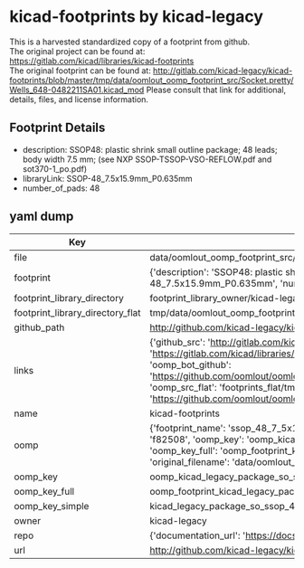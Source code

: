# kicad-footprints by kicad-legacy  
This is a harvested standardized copy of a footprint from github.  
The original project can be found at:  
https://gitlab.com/kicad/libraries/kicad-footprints  
The original footprint can be found at:
http://gitlab.com/kicad-legacy/kicad-footprints/blob/master/tmp/data/oomlout_oomp_footprint_src/Socket.pretty/Wells_648-0482211SA01.kicad_mod
Please consult that link for additional, details, files, and license information.  
## Footprint Details
* description: SSOP48: plastic shrink small outline package; 48 leads; body width 7.5 mm; (see NXP SSOP-TSSOP-VSO-REFLOW.pdf and sot370-1_po.pdf)  
* libraryLink: SSOP-48_7.5x15.9mm_P0.635mm  
* number_of_pads: 48  
## yaml dump  
| Key | Value |  
| --- | --- |  
| file | data/oomlout_oomp_footprint_src/kicad-footprints/Package_SO.pretty/SSOP-48_7.5x15.9mm_P0.635mm.kicad_mod |  
| footprint | {'description': 'SSOP48: plastic shrink small outline package; 48 leads; body width 7.5 mm; (see NXP SSOP-TSSOP-VSO-REFLOW.pdf and sot370-1_po.pdf)', 'libraryLink': 'SSOP-48_7.5x15.9mm_P0.635mm', 'number_of_pads': 48} |  
| footprint_library_directory | footprint_library_owner/kicad-legacy_kicad-footprints |  
| footprint_library_directory_flat | tmp/data/oomlout_oomp_footprint_src/footprints_flat/kicad_legacy_package_so_ssop_48_7_5x15_9mm_p0_635mm/working |  
| github_path | http://github.com/kicad-legacy/kicad-footprints/blob/master/tmp/data/oomlout_oomp_footprint_src/Package_SO.pretty/SSOP-48_7.5x15.9mm_P0.635mm.kicad_mod |  
| links | {'github_src': 'http://gitlab.com/kicad-legacy/kicad-footprints/blob/master/tmp/data/oomlout_oomp_footprint_src/Socket.pretty/Wells_648-0482211SA01.kicad_mod', 'github_src_repo': 'https://gitlab.com/kicad/libraries/kicad-footprints', 'oomp_bot': 'tmp/data/oomlout_oomp_footprint_src/footprints/kicad_legacy_package_so_ssop_48_7_5x15_9mm_p0_635mm/working', 'oomp_bot_github': 'https://github.com/oomlout/oomlout_oomp_footprint_bot/tree/main/tmp/data/oomlout_oomp_footprint_src/footprints/kicad_legacy_package_so_ssop_48_7_5x15_9mm_p0_635mm/working', 'oomp_src_flat': 'footprints_flat/tmp/data/oomlout_oomp_footprint_src/footprints_flat/kicad_legacy_package_so_ssop_48_7_5x15_9mm_p0_635mm/working', 'oomp_src_flat_github': 'https://github.com/oomlout/oomlout_oomp_footprint_src/tree/main/tmp/data/oomlout_oomp_footprint_src/footprints_flat/kicad_legacy_package_so_ssop_48_7_5x15_9mm_p0_635mm/working'} |  
| name | kicad-footprints |  
| oomp | {'footprint_name': 'ssop_48_7_5x15_9mm_p0_635mm', 'library_name': 'package_so', 'md5': 'f82508c0516fd659b64fb1c6dc21a767', 'md5_10': 'f82508c051', 'md5_5': 'f8250', 'md5_6': 'f82508', 'oomp_key': 'oomp_kicad_legacy_package_so_ssop_48_7_5x15_9mm_p0_635mm', 'oomp_key_extra': 'oomp_footprint_kicad_legacy_package_so_ssop_48_7_5x15_9mm_p0_635mm', 'oomp_key_full': 'oomp_footprint_kicad_legacy_package_so_ssop_48_7_5x15_9mm_p0_635mm_f82508', 'oomp_key_simple': 'kicad_legacy_package_so_ssop_48_7_5x15_9mm_p0_635mm', 'original_filename': 'data/oomlout_oomp_footprint_src/kicad-footprints/Package_SO.pretty/SSOP-48_7.5x15.9mm_P0.635mm.kicad_mod', 'owner_name': 'kicad_legacy'} |  
| oomp_key | oomp_kicad_legacy_package_so_ssop_48_7_5x15_9mm_p0_635mm |  
| oomp_key_full | oomp_footprint_kicad_legacy_package_so_ssop_48_7_5x15_9mm_p0_635mm |  
| oomp_key_simple | kicad_legacy_package_so_ssop_48_7_5x15_9mm_p0_635mm |  
| owner | kicad-legacy |  
| repo | {'documentation_url': 'https://docs.github.com/rest/repos/repos#get-a-repository', 'message': 'Not Found'} |  
| url | http://github.com/kicad-legacy/kicad-footprints |  

